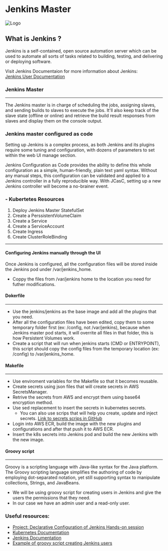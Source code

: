 # Jenkins Master



![Logo](https://upload.wikimedia.org/wikipedia/commons/thumb/e/e3/Jenkins_logo_with_title.svg/2560px-Jenkins_logo_with_title.svg.png)


## What is Jenkins ?

Jenkins is a self-contained, open source automation server which can be used to automate all sorts of tasks related to building, testing, and delivering or deploying software.


Visit Jenkins Documentaion for more information about Jenkins:  
[Jenkins User Documentation](https://www.jenkins.io/doc/)

### Jenkins Master 
-----------------
The Jenkins master is in charge of scheduling the jobs, assigning slaves, and sending builds to slaves to execute the jobs. It'll also keep track of the slave state (offline or online) and retrieve the build result responses from slaves and display them on the console output.

### Jenkins master configured as code 
Setting up Jenkins is a complex process, as both Jenkins and its plugins require some tuning and configuration, with dozens of parameters to set within the web UI manage section.

Jenkins Configuration as Code provides the ability to define this whole configuration as a simple, human-friendly, plain text yaml syntax. Without any manual steps, this configuration can be validated and applied to a Jenkins controller in a fully reproducible way. With JCasC, setting up a new Jenkins controller will become a no-brainer event.

### - Kubertetes Resources
1. Deploy Jenkins Master StatefulSet
2. Create a PerssistentVolumeClaim
3. Create a Service
4. Create a ServiceAccount
5. Create Ingress
6. Create ClusterRoleBinding

----------------------

#### Configuring Jenkins manually through the UI
Once Jenkins is configured, all the configuration files will be stored inside the Jenkins pod under /var/jenkins_home.
* Coppy the files from /var/jenkins home to the location you need for futher modifications. 
 #### Dokerfile
 -------
 - Use the jenkins/jenkins as the base image and add all the plugins that you need.
 - After all the configuration files have been edited, copy them to some temporary folder first (ex: /config, not /var/jenkins), because when Jenkins master pod starts, it will overrite all files in that folder, this is how Persistent Volumes work.
 - Create a script that will run when jenkins starts (CMD or ENTRYPOINT), this script should copy the config files from the temporary location (ex: /config) to /var/jenkins_home.

 #### Makefile
 -----
 - Use enviroment variables for the Makefile so that it becomes reusable.
 - Create secrets using json files that will create secrets in AWS SecretsManager.
 - Retrive the secrets from AWS and encrypt them using base64 encryption method. 
 - Use sed replacement to insert the secrets in kubernetes secrets. 
    - You can also use scrips that will help you create, update and inject secrets. 
      [Link to secrets scrips in GitHub  ](https://github.com/312-bc/devops-tools/tree/master/services/grafana/bin)
- Login into AWS ECR, build the image with the new plugins and configurations and after that push it to AWS ECR.
- Insert the k8s secrets into Jenkins pod and build the new Jenkins with the new image. 

#### Groovy script 
-----------------
Groovy is a scripting language with Java-like syntax for the Java platform. The Groovy scripting language simplifies the authoring of code by employing dot-separated notation, yet still supporting syntax to manipulate collections, Strings, and JavaBeans.

- We will be using groovy script for creating users in Jenkins and give the users the permissions that they need.
- In our case we have an admin user and a read-only user.
 
### Useful resources:

- [Project: Declarative Configuration of Jenkins Hands-on session](https://canvas.312.school/courses/66/discussion_topics/2105)
- [Kubernetes Documentation ](https://kubernetes.io/)
- [Jenkins Documentation](https://www.jenkins.io/projects/jcasc/)
- [Example of groovy script creating Jenkins users](https://gist.github.com/wiz4host/17ab33e96f53d8e30389827fbf79852e)
